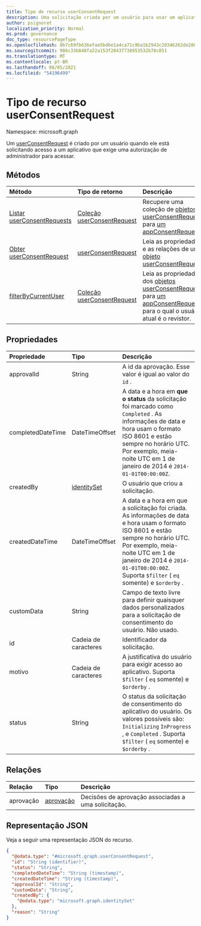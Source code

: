 ```yaml
---
title: Tipo de recurso userConsentRequest
description: Uma solicitação criada por um usuário para usar um aplicativo que exige acesso a dados organizacionais que o usuário não tem autorização para conceder consentimento a si mesmo.
author: psignoret
localization_priority: Normal
ms.prod: governance
doc_type: resourcePageType
ms.openlocfilehash: 0b7c69fb636efae5bd6e1a4ca71c9ba1b2943c20346262de20017ddea3da5849
ms.sourcegitcommit: 986c33b848fa22a153f28437738953532b78c051
ms.translationtype: MT
ms.contentlocale: pt-BR
ms.lasthandoff: 08/05/2021
ms.locfileid: "54196499"
---
```

# <a name="userconsentrequest-resource-type"></a>Tipo de recurso userConsentRequest

Namespace: microsoft.graph

Um [userConsentRequest](../resources/userconsentrequest.md) é criado por um usuário quando ele está solicitando acesso a um aplicativo que exige uma autorização de administrador para acessar. 

## <a name="methods"></a>Métodos

Método|Tipo de retorno|Descrição|
|:---|:---|:---|
|[Listar userConsentRequests](../api/userconsentrequest-list.md)|[Coleção userConsentRequest](../resources/userconsentrequest.md)|Recupere uma coleção de [objetos userConsentRequest](userconsentrequest.md) para [um appConsentRequest](appconsentrequest.md).|
|[Obter userConsentRequest](../api/userconsentrequest-get.md)|[userConsentRequest](../resources/userconsentrequest.md)|Leia as propriedades e as relações de um [objeto userConsentRequest.](../resources/userconsentrequest.md)|
|[filterByCurrentUser](../api/userconsentrequest-filterByCurrentUser.md)|[Coleção userConsentRequest](../resources/userconsentrequest.md)|Leia as propriedades dos [objetos userConsentRequest](../resources/userconsentrequest.md) para [um appConsentRequest](appconsentrequest.md) para o qual o usuário atual é o revistor.|

## <a name="properties"></a>Propriedades

|Propriedade|Tipo|Descrição|
|:---|:---|:---|
|approvalId|String|A id da aprovação. Esse valor é igual ao valor do `id` .|
|completedDateTime|DateTimeOffset|A data e a hora em **que o status** da solicitação foi marcado como `Completed` . As informações de data e hora usam o formato ISO 8601 e estão sempre no horário UTC. Por exemplo, meia-noite UTC em 1 de janeiro de 2014 é `2014-01-01T00:00:00Z`.|
|createdBy|[identitySet](../resources/identityset.md)|O usuário que criou a solicitação.|
|createdDateTime|DateTimeOffset|A data e a hora em que a solicitação foi criada. As informações de data e hora usam o formato ISO 8601 e estão sempre no horário UTC. Por exemplo, meia-noite UTC em 1 de janeiro de 2014 é `2014-01-01T00:00:00Z`. Suporta `$filter` ( `eq` somente) e `$orderby` .|
|customData|String|Campo de texto livre para definir quaisquer dados personalizados para a solicitação de consentimento do usuário. Não usado.|
|id|Cadeia de caracteres|Identificador da solicitação. |
|motivo|Cadeia de caracteres|A justificativa do usuário para exigir acesso ao aplicativo. Suporta `$filter` ( `eq` somente) e `$orderby` .  |
|status|String|O status da solicitação de consentimento do aplicativo do usuário. Os valores possíveis são: `Initializing` `InProgress` , e `Completed` . Suporta `$filter` ( `eq` somente) e `$orderby` . |

## <a name="relationships"></a>Relações

|Relação|Tipo|Descrição|
|:---|:---|:---|
|aprovação|[aprovação](../resources/approval.md)|Decisões de aprovação associadas a uma solicitação.|

## <a name="json-representation"></a>Representação JSON

Veja a seguir uma representação JSON do recurso.
<!-- {
  "blockType": "resource",
  "keyProperty": "id",
  "@odata.type": "microsoft.graph.userConsentRequest",
  "openType": false
}
-->
``` json
{
  "@odata.type": "#microsoft.graph.userConsentRequest",
  "id": "String (identifier)",
  "status": "String",
  "completedDateTime": "String (timestamp)",
  "createdDateTime": "String (timestamp)",
  "approvalId": "String",
  "customData": "String",
  "createdBy": {
    "@odata.type": "microsoft.graph.identitySet"
  },
  "reason": "String"
}
```
